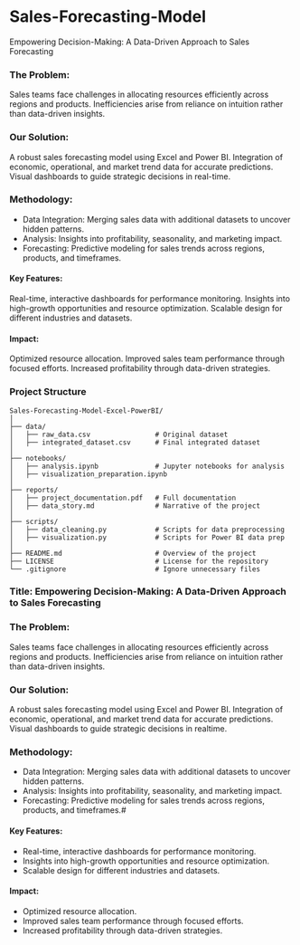 # Sales-Forecasting-Model
Empowering Decision-Making: A Data-Driven Approach to Sales Forecasting


### The Problem:
Sales teams face challenges in allocating resources efficiently across regions and products.
Inefficiencies arise from reliance on intuition rather than data-driven insights.

### Our Solution:
A robust sales forecasting model using Excel and Power BI.
Integration of economic, operational, and market trend data for accurate predictions.
Visual dashboards to guide strategic decisions in real-time.

### Methodology:
- Data Integration: Merging sales data with additional datasets to uncover hidden patterns.
- Analysis: Insights into profitability, seasonality, and marketing impact.
- Forecasting: Predictive modeling for sales trends across regions, products, and timeframes.

#### Key Features:
Real-time, interactive dashboards for performance monitoring.
Insights into high-growth opportunities and resource optimization.
Scalable design for different industries and datasets.

#### Impact:
Optimized resource allocation.
Improved sales team performance through focused efforts.
Increased profitability through data-driven strategies.


### Project Structure
````
Sales-Forecasting-Model-Excel-PowerBI/
│
├── data/
│   ├── raw_data.csv                # Original dataset
│   ├── integrated_dataset.csv      # Final integrated dataset
│
├── notebooks/
│   ├── analysis.ipynb              # Jupyter notebooks for analysis
│   ├── visualization_preparation.ipynb
│
├── reports/
│   ├── project_documentation.pdf   # Full documentation
│   ├── data_story.md               # Narrative of the project
│
├── scripts/
│   ├── data_cleaning.py            # Scripts for data preprocessing
│   ├── visualization.py            # Scripts for Power BI data prep
│
├── README.md                       # Overview of the project
├── LICENSE                         # License for the repository
└── .gitignore                      # Ignore unnecessary files
````

### Title: Empowering Decision-Making: A Data-Driven Approach to Sales Forecasting

### The Problem: 
Sales teams face challenges in allocating resources efficiently across regions and products.
Inefficiencies arise from reliance on intuition rather than data-driven insights.

### Our Solution: 
A robust sales forecasting model using Excel and Power BI.
Integration of economic, operational, and market trend data for accurate predictions.
Visual dashboards to guide strategic decisions in realtime.

### Methodology:

- Data Integration: Merging sales data with additional datasets to uncover hidden patterns.
- Analysis: Insights into profitability, seasonality, and marketing impact.
- Forecasting: Predictive modeling for sales trends across regions, products, and timeframes.#
  
#### Key Features:

- Real-time, interactive dashboards for performance monitoring.
- Insights into high-growth opportunities and resource optimization.
- Scalable design for different industries and datasets.

#### Impact:

- Optimized resource allocation.
- Improved sales team performance through focused efforts.
- Increased profitability through data-driven strategies.
